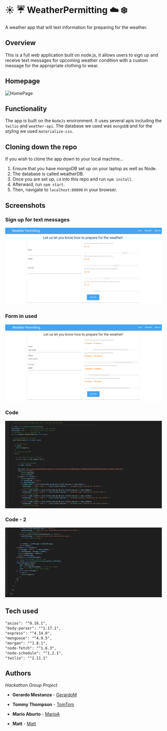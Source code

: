 # :sunny: :umbrella: WeatherPermitting :cloud: :snowflake:
A weather app that will text information for preparing for the weather.



## Overview

This is a full web application built on node.js, it allows users to sign up and receive text messages for upcoming weather condition with a custom message for the appropriate clothing to wear.


## Homepage
![HomePage](screenshots/homepage.jpg)

## Functionality
The app is built on the `NodeJs` environment. It uses several apis including the `twilio` and `weather-api`. The database we used was `mongoDB` and for the styling we used `materialize-css`.



## Cloning down the repo
If you wish to clone the app down to your local machine...
  1. Ensure that you have mongoDB set up on your laptop as well as Node.
  2. The database is called weatherDB.
  3. Once you are set up, `cd` into this repo and run `npm install`.
  4. Afterward, run `npm start`.
  5. Then, navigate to `localhost:80800` in your browser.



## Screenshots

### Sign up for text messages
![Main](screenshots/homepage.png)

### Form in used
![Openmain](screenshots/use_homepage.png)

### Code
![code1](screenshots/code1.png)

### Code - 2
![code2](screenshots/code2.png)




## Tech used

    "axios": "^0.16.1",
    "body-parser": "^1.17.1",
    "express": "^4.14.0",
    "mongoose": "^4.9.5",
    "morgan": "^1.8.1",
    "node-fetch": "^1.6.3",
    "node-schedule": "^1.2.1",
    "twilio": "^2.11.1"

## Authors
*Hackathon Group Project*
* **Gerardo Mestanza** - [GerardoM](https://github.com/Gmes23)

* **Tommy Thompson** - [TomTom](https://github.com/tomtom28)

* **Mario Aburto** - [MarioA](https://github.com/marioaburto10)

* **Matt** - [Matt](https://github.com/mlin2814)